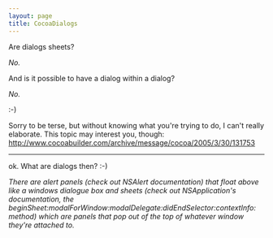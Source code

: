 ```yaml
---
layout: page
title: CocoaDialogs
---
```




Are dialogs sheets?

*No.*

And is it possible to have a dialog within a dialog?

*No.*

:-)

  Sorry to be terse, but without knowing what you're trying to do, I can't really elaborate. This topic may interest you, though: http://www.cocoabuilder.com/archive/message/cocoa/2005/3/30/131753

----

ok. What are dialogs then? :-)

*There are alert panels (check out NSAlert documentation) that float above like a windows dialogue box and sheets (check out NSApplication's documentation, the beginSheet:modalForWindow:modalDelegate:didEndSelector:contextInfo: method) which are panels that pop out of the top of whatever window they're attached to.*

